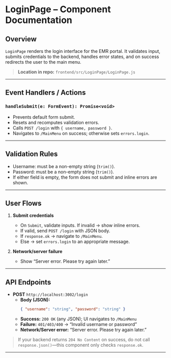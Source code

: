# LoginPage – Component Documentation

## Overview
`LoginPage` renders the login interface for the EMR portal. It validates input, submits credentials to the backend, handles error states, and on success redirects the user to the main menu.

> **Location in repo:** `frontend/src/LoginPage/LoginPage.js`

---

## Event Handlers / Actions

### `handleSubmit(e: FormEvent): Promise<void>`
- Prevents default form submit.
- Resets and recomputes validation errors.
- Calls `POST /login` with `{ username, password }`.
- Navigates to `/MainMenu` on success; otherwise sets `errors.login`.

---

## Validation Rules
- Username: must be a non-empty string (`trim()`).
- Password: must be a non-empty string (`trim()`).
- If either field is empty, the form does not submit and inline errors are shown.

---

## User Flows
1. **Submit credentials**
   - On `Submit`, validate inputs. If invalid → show inline errors.
   - If valid, send `POST /login` with JSON body.
   - If `response.ok` → navigate to `/MainMenu`.
   - Else → set `errors.login` to an appropriate message.

2. **Network/server failure**
   - Show “Server error. Please try again later.”

---

## API Endpoints
- **POST** `http://localhost:3002/login`
  - **Body (JSON):**
    ```json
    { "username": "string", "password": "string" }
    ```
  - **Success:** `200 OK` (any JSON); UI navigates to `/MainMenu`
  - **Failure:** `401/403/400` → “Invalid username or password”
  - **Network/Server error:** “Server error. Please try again later.”

> If your backend returns `204 No Content` on success, do not call `response.json()`—this component only checks `response.ok`.

---

